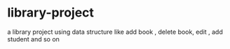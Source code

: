 # library-project
a library project using data structure like add book , delete book, edit , add student and so on
